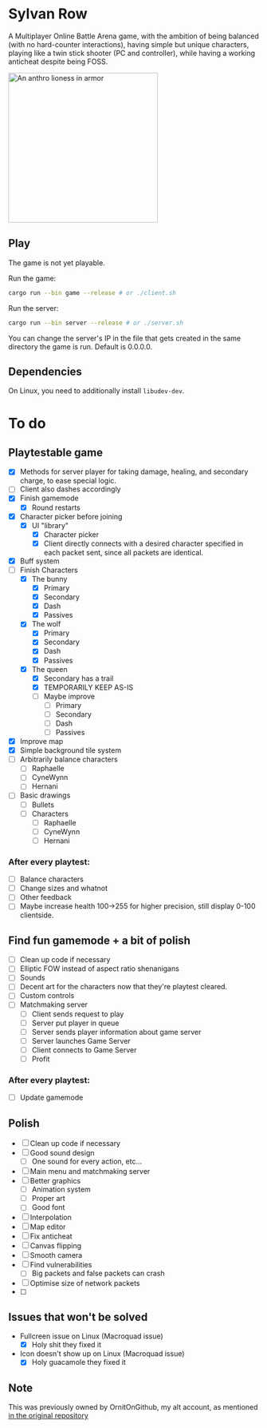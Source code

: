 # Sylvan Row
A Multiplayer Online Battle Arena game, with the ambition of being balanced (with no hard-counter interactions), having simple  but unique characters, playing like a twin stick shooter (PC and controller), while having a working anticheat despite being FOSS.

<img src="assets/characters/time_queen/textures/banner.png" width="300" title="Preliminary art of one of the characters" alt="An anthro lioness in armor"/>

## Play

The game is not yet playable.

Run the game:
```sh
cargo run --bin game --release # or ./client.sh
```
Run the server:
```sh
cargo run --bin server --release # or ./server.sh
```

You can change the server's IP in the file that gets created in the same directory the game is run. Default is 0.0.0.0.

## Dependencies

On Linux, you need to additionally install `libudev-dev`.

# To do

## Playtestable game

- [x] Methods for server player for taking damage, healing, and secondary charge, to ease special logic.
- [ ] Client also dashes accordingly
- [x] Finish gamemode
  - [x] Round restarts
- [x] Character picker before joining
  - [x] UI "library"
    - [x] Character picker
    - [x] Client directly connects with a desired character specified in each packet sent, since all packets are identical.
- [x] Buff system
- [ ] Finish Characters
  - [x] The bunny
    - [x] Primary
    - [x] Secondary
    - [x] Dash
    - [x] Passives
  - [x] The wolf
    - [x] Primary
    - [x] Secondary
    - [x] Dash
    - [x] Passives
  - [x] The queen
    - [x] Secondary has a trail
    - [x] TEMPORARILY KEEP AS-IS
    - [ ] Maybe improve
      - [ ] Primary
      - [ ] Secondary
      - [ ] Dash
      - [ ] Passives
- [x] Improve map
- [x] Simple background tile system
- [ ] Arbitrarily balance characters
  - [ ] Raphaelle
  - [ ] CyneWynn
  - [ ] Hernani
- [ ] Basic drawings
  - [ ] Bullets
  - [ ] Characters
    - [ ] Raphaelle
    - [ ] CyneWynn
    - [ ] Hernani

### After every playtest:

- [ ] Balance characters
- [ ] Change sizes and whatnot
- [ ] Other feedback
- [ ] Maybe increase health 100->255 for higher precision, still display 0-100 clientside.

## Find fun gamemode + a bit of polish

- [ ] Clean up code if necessary
- [ ] Elliptic FOW instead of aspect ratio shenanigans
- [ ] Sounds
- [ ] Decent art for the characters now that they're playtest cleared.
- [ ] Custom controls
- [ ] Matchmaking server
  - [ ] Client sends request to play
  - [ ] Server put player in queue
  - [ ] Server sends player information about game server
  - [ ] Server launches Game Server
  - [ ] Client connects to Game Server
  - [ ] Profit

### After every playtest:

- [ ] Update gamemode

## Polish
- [ ] Clean up code if necessary
- [ ] Good sound design
  - [ ] One sound for every action, etc...
- [ ] Main menu and matchmaking server
- [ ] Better graphics
  - [ ] Animation system
  - [ ] Proper art
  - [ ] Good font
- [ ] Interpolation
- [ ] Map editor
- [ ] Fix anticheat
- [ ] Canvas flipping
- [ ] Smooth camera
- [ ] Find vulnerabilities
  - [ ] Big packets and false packets can crash
- [ ] Optimise size of network packets
- [ ] 

## Issues that won't be solved

- Fullcreen issue on Linux (Macroquad issue)
  - [x] Holy shit they fixed it
- Icon doesn't show up on Linux (Macroquad issue)
  - [x] Holy guacamole they fixed it

## Note

This was previously owned by OrnitOnGithub, my alt account, as mentioned [in the original repository](https://github.com/OrnitOnGithub/moba?tab=readme-ov-file#notice)